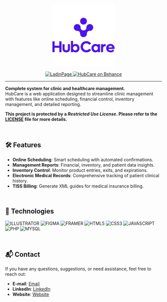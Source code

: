 <p align="center">
  <img src="img/logo.png" alt="HubCare Logo" width="200">
</p>

<p align="center">
  <a href="https://hubcare.framer.website/">
    <img src="https://img.shields.io/badge/website-000000?style=for-the-badge&logo=About.me&logoColor=white" alt="LadinPage">
  </a>
  <a href="https://www.behance.net/gallery/207404449/HubCare-Clinic-System">
    <img src="https://img.shields.io/badge/-Behance-blue?style=for-the-badge&logo=behance&logoColor=white" alt="HubCare on Behance">
  </a>
</p>

---

<p>
  <strong>Complete system for clinic and healthcare management.</strong> <br/>
  HubCare is a web application designed to streamline clinic management with features like online scheduling, financial control, inventory management, and detailed reporting.
</p>

<strong>This project is protected by a <em>Restricted Use License</em>. Please refer to the [LICENSE](LICENSE) file for more details.</strong>

<br/>

## 🛠️ Features  

- **Online Scheduling**: Smart scheduling with automated confirmations.  
- **Management Reports**: Financial, inventory, and patient data insights.  
- **Inventory Control**: Monitor product entries, exits, and expirations.  
- **Electronic Medical Records**: Comprehensive tracking of patient clinical history.  
- **TISS Billing**: Generate XML guides for medical insurance billing.  

<br/>

## 🚀 Technologies  

<p>
<img alt="ILLUSTRATOR" src="https://img.shields.io/badge/Adobe%20Illustrator-FF9A00?style=for-the-badge&logo=adobe%20illustrator&logoColor=white"/>
<img alt="FIGMA" src="https://img.shields.io/badge/Figma-F24E1E?style=for-the-badge&logo=figma&logoColor=white"/>
<img alt="FRAMER" src="https://img.shields.io/badge/Framer-black?style=for-the-badge&logo=framer&logoColor=blue"/>
<img alt="HTML5" src="https://img.shields.io/badge/HTML5-E34F26?style=for-the-badge&logo=html5&logoColor=white"/>
<img alt="CSS3" src="https://img.shields.io/badge/CSS3-1572B6?style=for-the-badge&logo=css3&logoColor=white"/>
<img alt="JAVASCRIPT" src="https://img.shields.io/badge/JavaScript-F7DF1E?style=for-the-badge&logo=javascript&logoColor=black"/>
<img alt="PHP" src="https://img.shields.io/badge/PHP-777BB4?style=for-the-badge&logo=php&logoColor=white"/>
<img alt="MYSQL" src="https://img.shields.io/badge/MySQL-005C84?style=for-the-badge&logo=mysql&logoColor=white"/>
</p>

<br/>

## 📬 Contact  

If you have any questions, suggestions, or need assistance, feel free to reach out:  
- **E-mail**: [Email](mailto:gustavocalixto2005@gmail.com)  
- **LinkedIn**: [LinkedIn](https://www.linkedin.com/in/gustacg/)  
- **Website**: [Website](https://gustavocg.framer.website/)  


